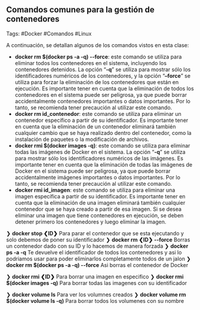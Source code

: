 ## Comandos comunes para la gestión de contenedores

Tags: #Docker #Comandos #Linux 

A continuación, se detallan algunos de los comandos vistos en esta clase:

-   **docker rm $(docker ps -a -q) --force**: este comando se utiliza para eliminar todos los contenedores en el sistema, incluyendo los contenedores detenidos. La opción “**-q**” se utiliza para mostrar sólo los identificadores numéricos de los contenedores, y la opción “**–force**” se utiliza para forzar la eliminación de los contenedores que están en ejecución. Es importante tener en cuenta que la eliminación de todos los contenedores en el sistema puede ser peligrosa, ya que puede borrar accidentalmente contenedores importantes o datos importantes. Por lo tanto, se recomienda tener precaución al utilizar este comando.
-   **docker rm id_contenedor**: este comando se utiliza para eliminar un contenedor específico a partir de su identificador. Es importante tener en cuenta que la eliminación de un contenedor eliminará también cualquier cambio que se haya realizado dentro del contenedor, como la instalación de paquetes o la modificación de archivos.
-   **docker rmi $(docker images -q)**: este comando se utiliza para eliminar todas las imágenes de Docker en el sistema. La opción “**-q**” se utiliza para mostrar sólo los identificadores numéricos de las imágenes. Es importante tener en cuenta que la eliminación de todas las imágenes de Docker en el sistema puede ser peligrosa, ya que puede borrar accidentalmente imágenes importantes o datos importantes. Por lo tanto, se recomienda tener precaución al utilizar este comando.
-   **docker rmi id_imagen**: este comando se utiliza para eliminar una imagen específica a partir de su identificador. Es importante tener en cuenta que la eliminación de una imagen eliminará también cualquier contenedor que se haya creado a partir de esa imagen. Si se desea eliminar una imagen que tiene contenedores en ejecución, se deben detener primero los contenedores y luego eliminar la imagen.


❯ **docker stop ❮ID❯** Para parar el contenedor que se esta ejecutando y solo debemos de poner su identificador 
❯ **docker rm ❮ID❯ --force** Borras un contenedor dado con su ID y lo hacemos de manera forzada 
❯ **docker ps -a -q** Te devuelve el identificador de todos los contenedores y asi lo podriamos usar para poder eliminarlos completamente todos de un jalon
❯ **docker rm $(docker ps -a -q) --force**  Asi borras el contenedor de Docker

❯ **docker rmi ❮ID❯** Para borrar una imagen en especifico
❯ **docker rmi $(docker images -q)** Para borrar todas las imagenes con su identificador

❯ **docker volume ls** Para ver los volumnes creados 
❯ **docker volume rm $(docker volume ls -q)** Para borrar todos los volumenes con su nombre